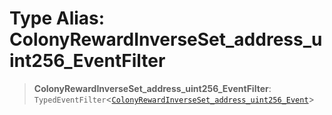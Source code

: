 # Type Alias: ColonyRewardInverseSet\_address\_uint256\_EventFilter

> **ColonyRewardInverseSet\_address\_uint256\_EventFilter**: `TypedEventFilter`\<[`ColonyRewardInverseSet_address_uint256_Event`](ColonyRewardInverseSet_address_uint256_Event.md)\>
